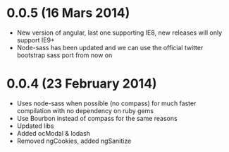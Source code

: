 # 0.0.5 (16 Mars 2014)
* New version of angular, last one supporting IE8, new releases will only support IE9+
* Node-sass has been updated and we can use the official twitter bootstrap sass port from now on

# 0.0.4 (23 February 2014)
* Uses node-sass when possible (no compass) for much faster compilation with no dependency on ruby gems
* Use Bourbon instead of compass for the same reasons
* Updated libs
* Added ocModal & lodash
* Removed ngCookies, added ngSanitize
